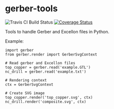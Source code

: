 gerber-tools
============
![Travis CI Build Status](https://travis-ci.org/hamiltonkibbe/gerber-tools.svg?branch=master) 
[![Coverage Status](https://coveralls.io/repos/hamiltonkibbe/gerber-tools/badge.png?branch=master)](https://coveralls.io/r/hamiltonkibbe/gerber-tools?branch=master)

Tools to handle Gerber and Excellon files in Python.

Example:

    import gerber
    from gerber.render import GerberSvgContext

    # Read gerber and Excellon files
    top_copper = gerber.read('example.GTL')
    nc_drill = gerber.read('example.txt')

    # Rendering context
    ctx = GerberSvgContext

    # Create SVG image
    top_copper.render('top_copper.svg', ctx)
    nc_drill.render('composite.svg', ctx)


